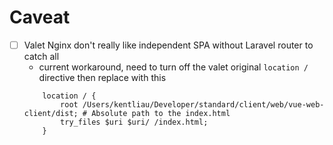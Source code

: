 # Caveat
- [ ] Valet Nginx don't really like independent SPA without Laravel router to catch all
    - current workaround, need to turn off the valet original `location /` directive then replace with this
    ```
        location / {
            root /Users/kentliau/Developer/standard/client/web/vue-web-client/dist; # Absolute path to the index.html
            try_files $uri $uri/ /index.html;
        }
    ```
